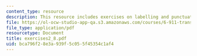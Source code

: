 ```yaml
---
content_type: resource
description: This resource includes exercises on labelling and punctuation.
file: https://ol-ocw-studio-app-qa.s3.amazonaws.com/courses/6-911-transcribing-prosodic-structure-of-spoken-utterances-with-tobi-january-iap-2006/bca796f28e3a939f5c055f45354c1af4_exercises2_8.pdf
file_type: application/pdf
resourcetype: Document
title: exercises2_8.pdf
uid: bca796f2-8e3a-939f-5c05-5f45354c1af4
---
```

